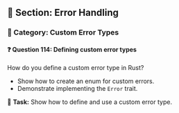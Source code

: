 ## 📘 Section: Error Handling  
### 🔹 Category: Custom Error Types  
#### ❓ Question 114: Defining custom error types

How do you define a custom error type in Rust?

- Show how to create an enum for custom errors.
- Demonstrate implementing the `Error` trait.

🔧 **Task:** Show how to define and use a custom error type.
